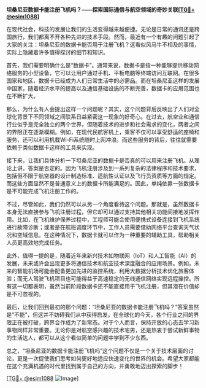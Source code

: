 **坦桑尼亚数据卡能注册飞机吗？——探索国际通信与航空领域的奇妙关联[[TG💪+ @esim1088](https://t.me/s/esim1088)]**

在现代社会，科技的发展让我们的生活变得越来越便捷。无论是日常的通讯还是跨国旅行，我们都离不开各种先进的技术手段。然而，最近有一个有趣的问题引起了大家的关注：坦桑尼亚的数据卡能否用于注册飞机？这看似风马牛不相及的事情，实际上隐藏着许多值得探讨的细节和知识。

首先，我们需要明确什么是“数据卡”。通常来说，数据卡是指一种能够提供移动网络服务的小型设备，它可以让用户通过手机、平板电脑等终端访问互联网。在很多国家和地区，数据卡已经成为人们日常生活中的必需品。而在坦桑尼亚这样的发展中国家，随着经济水平的提高以及通信基础设施的不断完善，数据卡的应用范围也在不断扩大。

那么，为什么有人会提出这样一个问题呢？其实，这个问题背后反映出了人们对全球化背景下不同领域之间联系日益紧密这一现象的好奇心。在过去，航空业和通信行业似乎是完全独立的两个世界，但随着技术的进步和社会需求的变化，两者之间的界限正在逐渐模糊。例如，在现代民航客机上，乘客不仅可以享受舒适的座椅和服务，还可以利用机载Wi-Fi系统随时上网冲浪。而这些服务的背后，往往就需要依赖于类似数据卡这样的工具来实现。

接下来，让我们具体分析一下坦桑尼亚的数据卡是否真的可以用来注册飞机。从理论上讲，答案是否定的。因为飞机注册涉及到一系列复杂的法律程序和技术要求，包括但不限于航空器的设计制造标准、适航性认证以及飞行员资质等方面的规定。而这些方面显然不是普通意义上的数据卡所能满足的。因此，单纯依靠一张数据卡是不可能完成飞机注册工作的。

不过，尽管如此，我们仍然可以从另一个角度看待这个问题。那就是，虽然数据卡本身无法直接参与飞机注册过程，但它却可以通过支持其他相关功能间接地发挥作用。比如，在飞机维护保养过程中，工程师可能会使用便携式设备连接到飞机系统进行故障诊断；或者是在航班调度环节中，工作人员需要借助网络平台查询天气状况和空域信息。在这种情况下，数据卡就可以作为一种重要的辅助工具，帮助相关人员更高效地完成任务。

此外，值得一提的是，随着近年来新兴技术如物联网（IoT）和人工智能（AI）的发展，未来或许会出现更多将通信技术和航空技术深度融合的应用场景。例如，未来的智能机场可能会配备更加先进的监控系统，利用大数据分析技术优化旅客体验；而无人驾驶飞机项目也可能得益于高速稳定的无线通信网络实现远程操控。所有这一切都表明，虽然当前阶段数据卡还不能直接用于飞机注册，但其潜在价值却是不可忽视的。

最后，让我们回到最初的那个问题：“坦桑尼亚的数据卡能注册飞机吗？”答案虽然是“不能”，但这并不妨碍我们从中获得启发。在全球化的今天，各个行业之间的界限正在被打破，跨界合作成为了新常态。对于个人而言，保持开放的心态去学习新事物同样非常重要。无论你是对航空感兴趣的技术宅男，还是热衷于尝试新鲜事物的生活达人，都可以从这个看似简单的问题中学到不少东西。

总之，“坦桑尼亚的数据卡能注册飞机吗”这个问题不仅是一个关于技术层面的讨论，更是一次促使我们思考如何更好地适应快速变化的世界的机会。希望大家都能在这个充满机遇的时代里找到属于自己的方向，并勇敢地迈出探索的脚步！

[[TG💪+ @esim1088](https://t.me/s/esim1088) ![Image](https://i.postimg.cc/4NQfJmqS/Snipaste-2025-05-13-00-14-12.png)]
